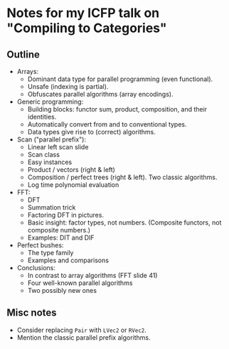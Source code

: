 # Notes for my ICFP talk on "Compiling to Categories"

## Outline

*   Arrays:
    *   Dominant data type for parallel programming (even functional).
    *   Unsafe (indexing is partial).
    *   Obfuscates parallel algorithms (array encodings).
*   Generic programming:
    *   Building blocks: functor sum, product, composition, and their identities.
    *   Automatically convert from and to conventional types.
    *   Data types give rise to (correct) algorithms.
*   Scan ("parallel prefix"):
    *   Linear left scan slide
    *   Scan class
    *   Easy instances
    *   Product / vectors (right & left)
    *   Composition / perfect trees (right & left).
        Two classic algorithms.
    *   Log time polynomial evaluation
*   FFT:
    *   DFT
    *   Summation trick
    *   Factoring DFT in pictures.
    *   Basic insight: factor types, not numbers.
        (Composite functors, not composite numbers.)
    *   Examples: DIT and DIF
*   Perfect bushes:
    *   The type family
    *   Examples and comparisons
*   Conclusions:
    *   In contrast to array algorithms (FFT slide 41)
    *   Four well-known parallel algorithms
    *   Two possibly new ones

## Misc notes

*   Consider replacing `Pair` with `LVec2` or `RVec2`.
*   Mention the classic parallel prefix algorithms.
